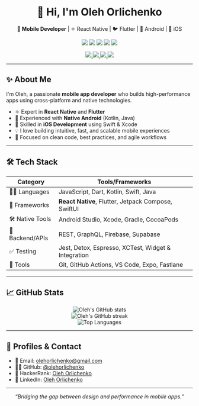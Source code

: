 <h1 align="center">👋 Hi, I'm Oleh Orlichenko</h1>

<p align="center">
  📱 <b>Mobile Developer</b> | ⚛️ React Native | 🐦 Flutter | 🤖 Android | 🍎 iOS  
</p>

<p align="center">
  <img src="https://img.shields.io/badge/JavaScript-F7DF1E?logo=javascript&logoColor=000&style=flat-square" />
  <img src="https://img.shields.io/badge/Dart-0175C2?logo=dart&logoColor=white&style=flat-square" />
  <img src="https://img.shields.io/badge/Kotlin-0095D5?logo=kotlin&logoColor=white&style=flat-square" />
  <img src="https://img.shields.io/badge/Swift-FA7343?logo=swift&logoColor=white&style=flat-square" />
  <img src="https://img.shields.io/badge/Java-007396?logo=java&logoColor=white&style=flat-square" />
</p>

<p align="center">
  <a href="https://github.com/olehorlichenko">
    <img src="https://img.shields.io/github/followers/olehorlichenko?label=Followers&style=social" />
  </a>
  <a href="https://github.com/olehorlichenko">
    <img src="https://img.shields.io/github/stars/olehorlichenko?style=social" />
  </a>
  <a href="https://github.com/olehorlichenko">
    <img src="https://img.shields.io/github/commit-activity/m/olehorlichenko?label=Monthly%20Commits" />
  </a>
  <a href="https://github.com/olehorlichenko">
    <img src="https://img.shields.io/github/contributions/olehorlichenko/year?label=Contributions" />
  </a>
</p>

---

## ✨ About Me

I'm Oleh, a passionate **mobile app developer** who builds high-performance apps using cross-platform and native technologies.

- ⚛️ Expert in **React Native** and **Flutter**
- 🤖 Experienced with **Native Android** (Kotlin, Java)
- 🍎 Skilled in **iOS Development** using Swift & Xcode
- 💡 I love building intuitive, fast, and scalable mobile experiences
- 🔁 Focused on clean code, best practices, and agile workflows

---

## 🛠 Tech Stack

| Category       | Tools/Frameworks                                         |
|----------------|----------------------------------------------------------|
| 👨‍💻 Languages    | JavaScript, Dart, Kotlin, Swift, Java                   |
| 📱 Frameworks   | **React Native**, Flutter, Jetpack Compose, SwiftUI     |
| 🛠 Native Tools | Android Studio, Xcode, Gradle, CocoaPods                 |
| 🔌 Backend/APIs | REST, GraphQL, Firebase, Supabase                        |
| ✅ Testing      | Jest, Detox, Espresso, XCTest, Widget & Integration     |
| 🧰 Tools        | Git, GitHub Actions, VS Code, Expo, Fastlane            |

---

## 📈 GitHub Stats

<p align="center">
  <img src="https://github-readme-stats.vercel.app/api?username=olehorlichenko&show_icons=true&theme=radical" alt="Oleh's GitHub stats"/>
  <br/>
  <img src="https://github-readme-streak-stats.herokuapp.com/?user=olehorlichenko&theme=radical" alt="Oleh's GitHub streak"/>
  <br/>
  <img src="https://github-readme-stats.vercel.app/api/top-langs/?username=olehorlichenko&layout=compact&theme=radical" alt="Top Languages"/>
</p>

---

## 🔗 Profiles & Contact

- 📧 Email: [olehorlichenko@gmail.com](mailto:olehorlichenko@gmail.com)  
- 🧑‍💻 GitHub: [@olehorlichenko](https://github.com/olehorlichenko)  
- 🧠 HackerRank: [Oleh Orlichenko](https://www.hackerrank.com/profile/mastermern3)
- 💼 LinkedIn: [Oleh Orlichenko](https://www.linkedin.com/in/oleh-orlichenko-0757a6362/)

---

<p align="center"><i>“Bridging the gap between design and performance in mobile apps.”</i></p>
